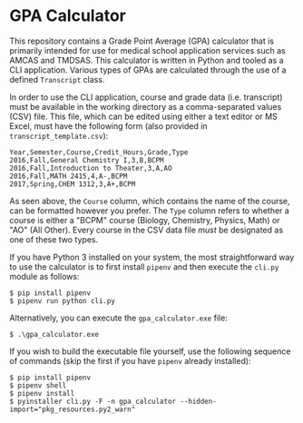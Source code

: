 # GPA Calculator

This repository contains a Grade Point Average (GPA) calculator that is primarily intended for use for medical school application services such as AMCAS and TMDSAS. This calculator is written in Python and tooled as a CLI application. Various types of GPAs are calculated through the use of a defined `Transcript` class.

In order to use the CLI application, course and grade data (i.e. transcript) must be available in the working directory as a comma-separated values (CSV) file. This file, which can be edited using either a text editor or MS Excel, must have the following form (also provided in `transcript_template.csv`):

```csv
Year,Semester,Course,Credit_Hours,Grade,Type
2016,Fall,General Chemistry I,3,B,BCPM
2016,Fall,Introduction to Theater,3,A,AO
2016,Fall,MATH 2415,4,A-,BCPM
2017,Spring,CHEM 1312,3,A+,BCPM
```

As seen above, the `Course` column, which contains the name of the course, can be formatted however you prefer. The `Type` column refers to whether a course is either a "BCPM" course (Biology, Chemistry, Physics, Math) or "AO" (All Other). Every course in the CSV data file *must* be designated as one of these two types.

If you have Python 3 installed on your system, the most straightforward way to use the calculator is to first install `pipenv` and then execute the `cli.py` module as follows:

```console
$ pip install pipenv
$ pipenv run python cli.py
```

Alternatively, you can execute the `gpa_calculator.exe` file:

```console
$ .\gpa_calculator.exe
```

If you wish to build the executable file yourself, use the following sequence of commands (skip the first if you have `pipenv` already installed):

```console
$ pip install pipenv
$ pipenv shell
$ pipenv install
$ pyinstaller cli.py -F -n gpa_calculator --hidden-import="pkg_resources.py2_warn"
```
